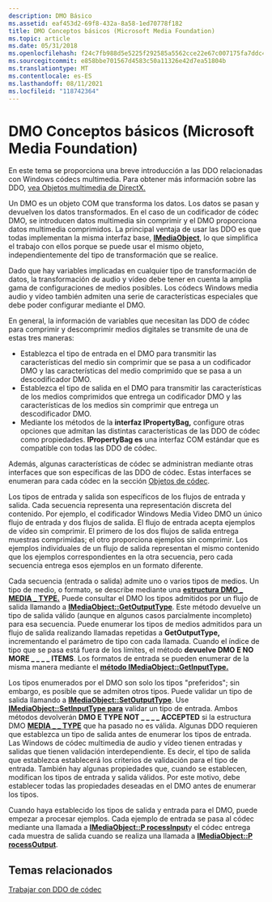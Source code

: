 ```yaml
---
description: DMO Básico
ms.assetid: eaf453d2-69f8-432a-8a58-1ed70778f182
title: DMO Conceptos básicos (Microsoft Media Foundation)
ms.topic: article
ms.date: 05/31/2018
ms.openlocfilehash: f24c7fb988d5e5225f292585a5562cce22e67c007175fa7ddc4cd86e40ec1d18
ms.sourcegitcommit: e858bbe701567d4583c50a11326e42d7ea51804b
ms.translationtype: MT
ms.contentlocale: es-ES
ms.lasthandoff: 08/11/2021
ms.locfileid: "118742364"
---
```

# <a name="dmo-basics-microsoft-media-foundation"></a>DMO Conceptos básicos (Microsoft Media Foundation)

En este tema se proporciona una breve introducción a las DDO relacionadas con Windows códecs multimedia. Para obtener más información sobre las DDO, [vea Objetos multimedia de DirectX.](../directshow/directx-media-objects.md)

Un DMO es un objeto COM que transforma los datos. Los datos se pasan y devuelven los datos transformados. En el caso de un codificador de códec DMO, se introducen datos multimedia sin comprimir y el DMO proporciona datos multimedia comprimidos. La principal ventaja de usar las DDO es que todas implementan la misma interfaz base, [**IMediaObject**](/previous-versions/windows/desktop/api/mediaobj/nn-mediaobj-imediaobject), lo que simplifica el trabajo con ellos porque se puede usar el mismo objeto, independientemente del tipo de transformación que se realice.

Dado que hay variables implicadas en cualquier tipo de transformación de datos, la transformación de audio y vídeo debe tener en cuenta la amplia gama de configuraciones de medios posibles. Los códecs Windows media audio y vídeo también admiten una serie de características especiales que debe poder configurar mediante el DMO.

En general, la información de variables que necesitan las DDO de códec para comprimir y descomprimir medios digitales se transmite de una de estas tres maneras:

-   Establezca el tipo de entrada en el DMO para transmitir las características del medio sin comprimir que se pasa a un codificador DMO y las características del medio comprimido que se pasa a un descodificador DMO.
-   Establezca el tipo de salida en el DMO para transmitir las características de los medios comprimidos que entrega un codificador DMO y las características de los medios sin comprimir que entrega un descodificador DMO.
-   Mediante los métodos de la **interfaz IPropertyBag,** configure otras opciones que admitan las distintas características de las DDO de códec como propiedades. **IPropertyBag es** una interfaz COM estándar que es compatible con todas las DDO de códec.

Además, algunas características de códec se administran mediante otras interfaces que son específicas de las DDO de códec. Estas interfaces se enumeran para cada códec en la sección [Objetos de códec](codecobjects.md).

Los tipos de entrada y salida son específicos de los flujos de entrada y salida. Cada secuencia representa una representación discreta del contenido. Por ejemplo, el codificador Windows Media Video DMO un único flujo de entrada y dos flujos de salida. El flujo de entrada acepta ejemplos de vídeo sin comprimir. El primero de los dos flujos de salida entrega muestras comprimidas; el otro proporciona ejemplos sin comprimir. Los ejemplos individuales de un flujo de salida representan el mismo contenido que los ejemplos correspondientes en la otra secuencia, pero cada secuencia entrega esos ejemplos en un formato diferente.

Cada secuencia (entrada o salida) admite uno o varios tipos de medios. Un tipo de medio, o formato, se describe mediante una [**estructura DMO \_ MEDIA \_ TYPE.**](/previous-versions/windows/desktop/api/mediaobj/ns-mediaobj-dmo_media_type) Puede consultar el DMO los tipos admitidos por un flujo de salida llamando a [**IMediaObject::GetOutputType**](/previous-versions/windows/desktop/api/mediaobj/nf-mediaobj-imediaobject-getoutputtype). Este método devuelve un tipo de salida válido (aunque en algunos casos parcialmente incompleto) para esa secuencia. Puede enumerar los tipos de medios admitidos para un flujo de salida realizando llamadas repetidas a **GetOutputType,** incrementando el parámetro de tipo con cada llamada. Cuando el índice de tipo que se pasa está fuera de los límites, el método **devuelve DMO E NO MORE \_ \_ \_ \_ ITEMS**. Los formatos de entrada se pueden enumerar de la misma manera mediante el [**método IMediaObject::GetInputType.**](/previous-versions/windows/desktop/api/mediaobj/nf-mediaobj-imediaobject-getinputtype)

Los tipos enumerados por el DMO son solo los tipos "preferidos"; sin embargo, es posible que se admiten otros tipos. Puede validar un tipo de salida llamando a [**IMediaObject::SetOutputType**](/previous-versions/windows/desktop/api/mediaobj/nf-mediaobj-imediaobject-setoutputtype). Use [**IMediaObject::SetInputType para**](/previous-versions/windows/desktop/api/mediaobj/nf-mediaobj-imediaobject-setinputtype) validar un tipo de entrada. Ambos métodos devolverán **DMO E TYPE NOT \_ \_ \_ \_ ACCEPTED** si la estructura DMO [**MEDIA \_ \_ TYPE**](/previous-versions/windows/desktop/api/mediaobj/ns-mediaobj-dmo_media_type) que ha pasado no es válida. Algunas DDO requieren que establezca un tipo de salida antes de enumerar los tipos de entrada. Las Windows de códec multimedia de audio y vídeo tienen entradas y salidas que tienen validación interdependiente. Es decir, el tipo de salida que establezca establecerá los criterios de validación para el tipo de entrada. También hay algunas propiedades que, cuando se establecen, modifican los tipos de entrada y salida válidos. Por este motivo, debe establecer todas las propiedades deseadas en el DMO antes de enumerar los tipos.

Cuando haya establecido los tipos de salida y entrada para el DMO, puede empezar a procesar ejemplos. Cada ejemplo de entrada se pasa al códec mediante una llamada a [**IMediaObject::P rocessInput**](/previous-versions/windows/desktop/api/mediaobj/nf-mediaobj-imediaobject-processinput)y el códec entrega cada muestra de salida cuando se realiza una llamada a [**IMediaObject::P rocessOutput**](/previous-versions/windows/desktop/api/mediaobj/nf-mediaobj-imediaobject-processoutput).

## <a name="related-topics"></a>Temas relacionados

<dl> <dt>

[Trabajar con DDO de códec](workingwithcodecdmos.md)
</dt> </dl>

 

 
